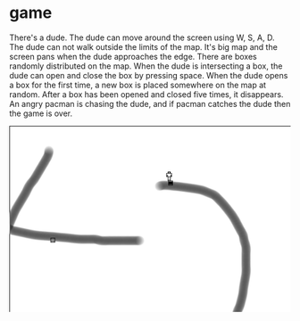 # game

There's a dude. The dude can move around the screen using W, S, A, D. The
dude can not walk outside the limits of the map. It's big map and the
screen pans when the dude approaches the edge. There are boxes
randomly distributed on the map. When the dude is intersecting a box, the
dude can open and close the box by pressing space. When the dude opens a
box for the first time, a new box is placed somewhere on the map at random.
After a box has been opened and closed five times, it disappears. An angry pacman is chasing the dude, and if pacman catches the dude
then the game is over.


![game](screenshot.png)
